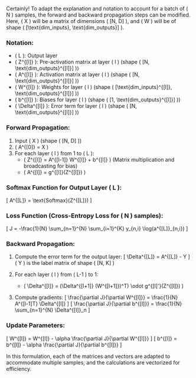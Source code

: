 Certainly! To adapt the explanation and notation to account for a batch of \( N \) samples, the forward and backward propagation steps can be modified. Here, \( X \) will be a matrix of dimensions \( [N, D] \), and \( W \) will be of shape \( [\text{dim\_inputs}, \text{dim\_outputs}] \).

### Notation:

- \( L \): Output layer
- \( Z^{[l]} \): Pre-activation matrix at layer \( l \) (shape \( [N, \text{dim\_outputs}^{[l]}] \))
- \( A^{[l]} \): Activation matrix at layer \( l \) (shape \( [N, \text{dim\_outputs}^{[l]}] \))
- \( W^{[l]} \): Weights for layer \( l \) (shape \( [\text{dim\_inputs}^{[l]}, \text{dim\_outputs}^{[l]}] \))
- \( b^{[l]} \): Biases for layer \( l \) (shape \( [1, \text{dim\_outputs}^{[l]}] \))
- \( \Delta^{[l]} \): Error term for layer \( l \) (shape \( [N, \text{dim\_outputs}^{[l]}] \))

### Forward Propagation:

1. Input \( X \) (shape \( [N, D] \))
2. \( A^{[0]} = X \)
3. For each layer \( l \) from 1 to \( L \):
    - \( Z^{[l]} = A^{[l-1]} W^{[l]} + b^{[l]} \) (Matrix multiplication and broadcasting for bias)
    - \( A^{[l]} = g^{[l]}(Z^{[l]}) \)

### Softmax Function for Output Layer \( L \):

\[ A^{[L]} = \text{Softmax}(Z^{[L]}) \]

### Loss Function (Cross-Entropy Loss for \( N \) samples):

\[ J = -\frac{1}{N} \sum_{n=1}^{N} \sum_{i=1}^{K} y_{n,i} \log(a^{[L]}_{n,i}) \]

### Backward Propagation:

1. Compute the error term for the output layer:
\[
\Delta^{[L]} = A^{[L]} - Y
\]
   \( Y \) is the label matrix of shape \( [N, K] \)

2. For each layer \( l \) from \( L-1 \) to 1:
    - \( \Delta^{[l]} = (\Delta^{[l+1]} (W^{[l+1]})^T) \odot g^{[l]'}(Z^{[l]}) \)

3. Compute gradients:
\[
\frac{\partial J}{\partial W^{[l]}} = \frac{1}{N} A^{[l-1]T} \Delta^{[l]}
\]
\[
\frac{\partial J}{\partial b^{[l]}} = \frac{1}{N} \sum_{n=1}^{N} \Delta^{[l]}_n
\]

### Update Parameters:

\[
W^{[l]} = W^{[l]} - \alpha \frac{\partial J}{\partial W^{[l]}}
\]
\[
b^{[l]} = b^{[l]} - \alpha \frac{\partial J}{\partial b^{[l]}}
\]

In this formulation, each of the matrices and vectors are adapted to accommodate multiple samples, and the calculations are vectorized for efficiency.
